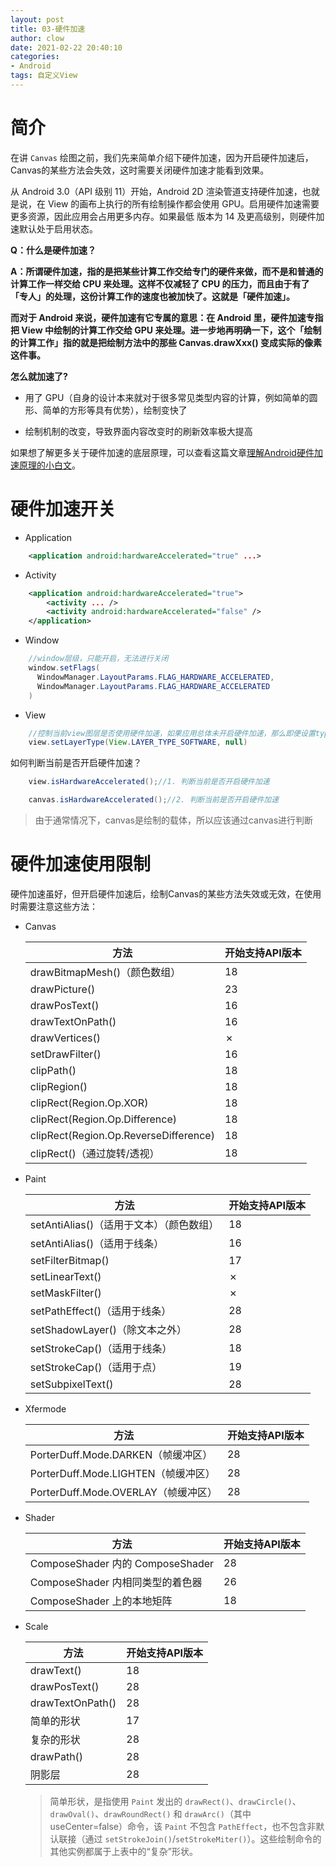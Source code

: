 ```yaml
---
layout: post
title: 03-硬件加速
author: clow
date: 2021-02-22 20:40:10
categories:
- Android
tags: 自定义View
---
```


# 简介

在讲 `Canvas` 绘图之前，我们先来简单介绍下硬件加速，因为开启硬件加速后，Canvas的某些方法会失效，这时需要关闭硬件加速才能看到效果。

从 Android 3.0（API 级别 11）开始，Android 2D 渲染管道支持硬件加速，也就是说，在 View 的画布上执行的所有绘制操作都会使用 GPU。启用硬件加速需要更多资源，因此应用会占用更多内存。如果最低 版本为 14 及更高级别，则硬件加速默认处于启用状态。

**Q：什么是硬件加速？**

**A：所谓硬件加速，指的是把某些计算工作交给专门的硬件来做，而不是和普通的计算工作一样交给 CPU 来处理。这样不仅减轻了 CPU 的压力，而且由于有了「专人」的处理，这份计算工作的速度也被加快了。这就是「硬件加速」。**

**而对于 Android 来说，硬件加速有它专属的意思：在 Android 里，硬件加速专指把 View 中绘制的计算工作交给 GPU 来处理。进一步地再明确一下，这个「绘制的计算工作」指的就是把绘制方法中的那些 Canvas.drawXxx() 变成实际的像素这件事。**

**怎么就加速了?**

- 用了 GPU（自身的设计本来就对于很多常见类型内容的计算，例如简单的圆形、简单的方形等具有优势），绘制变快了

- 绘制机制的改变，导致界面内容改变时的刷新效率极大提高

如果想了解更多关于硬件加速的底层原理，可以查看这篇文章[理解Android硬件加速原理的小白文](https://www.jianshu.com/p/40f660e17a73)。

# 硬件加速开关

- Application

``` xml
    <application android:hardwareAccelerated="true" ...>
```

- Activity

``` xml
    <application android:hardwareAccelerated="true">
        <activity ... />
        <activity android:hardwareAccelerated="false" />
    </application>
```

- Window

``` java
    //window层级，只能开启，无法进行关闭
    window.setFlags(
      WindowManager.LayoutParams.FLAG_HARDWARE_ACCELERATED,
      WindowManager.LayoutParams.FLAG_HARDWARE_ACCELERATED
    )
```

- View

``` java
    //控制当前view图层是否使用硬件加速，如果应用总体未开启硬件加速，那么即便设置type为LAYER_TYPE_HARDWARE，也无法开启硬件加速
    view.setLayerType(View.LAYER_TYPE_SOFTWARE, null)
```

如何判断当前是否开启硬件加速？

``` java
    view.isHardwareAccelerated();//1. 判断当前是否开启硬件加速

    canvas.isHardwareAccelerated();//2. 判断当前是否开启硬件加速
```
> 由于通常情况下，canvas是绘制的载体，所以应该通过canvas进行判断

# 硬件加速使用限制

硬件加速虽好，但开启硬件加速后，绘制Canvas的某些方法失效或无效，在使用时需要注意这些方法：

- Canvas
    
    | 方法 | 开始支持API版本 |
    | --- | --- |
    | drawBitmapMesh()（颜色数组） | 18 |
    | drawPicture() | 23 |
    | drawPosText() | 16 |
    | drawTextOnPath() | 16 |
    | drawVertices() | ✗ |
    | setDrawFilter() | 16 |
    | clipPath() | 18 |
    | clipRegion() | 18 |
    | clipRect(Region.Op.XOR) | 18 |
    | clipRect(Region.Op.Difference) | 18 |
    | clipRect(Region.Op.ReverseDifference) | 18 |
    | clipRect()（通过旋转/透视） | 18 |
    
- Paint
    
    | 方法 | 开始支持API版本 |
    | --- | --- |
    | setAntiAlias()（适用于文本）（颜色数组） | 18 |
    | setAntiAlias()（适用于线条） | 16 |
    | setFilterBitmap() | 17 |
    | setLinearText() | ✗ |
    | setMaskFilter() | ✗ |
    | setPathEffect()（适用于线条） | 28 |
    | setShadowLayer()（除文本之外） | 28 |
    | setStrokeCap()（适用于线条） | 18 |
    | setStrokeCap()（适用于点） | 19 |
    | setSubpixelText() | 28 |
    
- Xfermode
    
    | 方法 | 开始支持API版本 |
    | --- | --- |
    | PorterDuff.Mode.DARKEN（帧缓冲区） | 28 |
    | PorterDuff.Mode.LIGHTEN（帧缓冲区） | 28 |
    | PorterDuff.Mode.OVERLAY（帧缓冲区） | 28 |
    
- Shader
    
    | 方法 | 开始支持API版本 |
    | --- | --- |
    | ComposeShader 内的 ComposeShader | 28 |
    | ComposeShader 内相同类型的着色器 | 26 |
    | ComposeShader 上的本地矩阵 | 18 |
    
- Scale
    
    | 方法 | 开始支持API版本 |
    | --- | --- |
    | drawText() | 18 |
    | drawPosText() | 28 |
    | drawTextOnPath() | 28 |
    | 简单的形状 | 17 |
    | 复杂的形状 | 28 |
    | drawPath() | 28 |
    | 阴影层 | 28 |
    
    > 简单形状，是指使用 `Paint` 发出的 `drawRect()`、`drawCircle()`、`drawOval()`、`drawRoundRect()` 和 `drawArc()`（其中 useCenter=false）命令，该 `Paint` 不包含 `PathEffect`，也不包含非默认联接（通过 `setStrokeJoin()`/`setStrokeMiter()`）。这些绘制命令的其他实例都属于上表中的“复杂”形状。